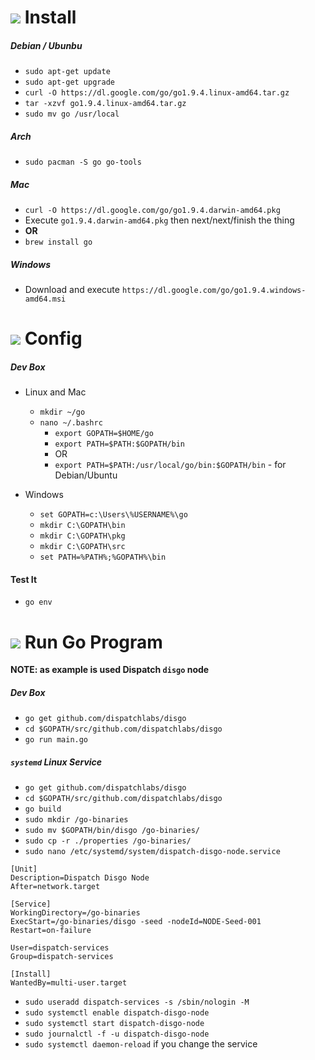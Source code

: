 # ![](https://storage.googleapis.com/material-icons/external-assets/v4/icons/svg/ic_power_settings_new_black_24px.svg) Install

##### Debian / Ubunbu
- `sudo apt-get update`
- `sudo apt-get upgrade`
- `curl -O https://dl.google.com/go/go1.9.4.linux-amd64.tar.gz`
- `tar -xzvf go1.9.4.linux-amd64.tar.gz`
- `sudo mv go /usr/local`

##### Arch
- `sudo pacman -S go go-tools`

##### Mac
- `curl -O https://dl.google.com/go/go1.9.4.darwin-amd64.pkg`
- Execute `go1.9.4.darwin-amd64.pkg` then next/next/finish the thing
- __OR__
- `brew install go`

##### Windows
- Download and execute `https://dl.google.com/go/go1.9.4.windows-amd64.msi`

# ![](https://storage.googleapis.com/material-icons/external-assets/v4/icons/svg/ic_build_black_24px.svg) Config

##### Dev Box
- Linux and Mac
	- `mkdir ~/go`
	- `nano ~/.bashrc`
		- `export GOPATH=$HOME/go`
		- `export PATH=$PATH:$GOPATH/bin`
		- OR
		- `export PATH=$PATH:/usr/local/go/bin:$GOPATH/bin` - for Debian/Ubuntu

- Windows
	- `set GOPATH=c:\Users\%USERNAME%\go`
	- `mkdir C:\GOPATH\bin`
	- `mkdir C:\GOPATH\pkg`
	- `mkdir C:\GOPATH\src`
	- `set PATH=%PATH%;%GOPATH%\bin`

#### Test It
- `go env`

# ![](https://storage.googleapis.com/material-icons/external-assets/v4/icons/svg/ic_directions_run_black_24px.svg) Run Go Program

__NOTE: as example is used Dispatch `disgo` node__

##### Dev Box
- `go get github.com/dispatchlabs/disgo`
- `cd $GOPATH/src/github.com/dispatchlabs/disgo`
- `go run main.go`

##### `systemd` Linux Service
- `go get github.com/dispatchlabs/disgo`
- `cd $GOPATH/src/github.com/dispatchlabs/disgo`
- `go build`
- `sudo mkdir /go-binaries`
- `sudo mv $GOPATH/bin/disgo /go-binaries/`
- `sudo cp -r ./properties /go-binaries/`
- `sudo nano /etc/systemd/system/dispatch-disgo-node.service`
```shell
[Unit]
Description=Dispatch Disgo Node
After=network.target

[Service]
WorkingDirectory=/go-binaries
ExecStart=/go-binaries/disgo -seed -nodeId=NODE-Seed-001
Restart=on-failure

User=dispatch-services
Group=dispatch-services

[Install]
WantedBy=multi-user.target
```
- `sudo useradd dispatch-services -s /sbin/nologin -M`
- `sudo systemctl enable dispatch-disgo-node`
- `sudo systemctl start dispatch-disgo-node`
- `sudo journalctl -f -u dispatch-disgo-node`
- `sudo systemctl daemon-reload` if you change the service


